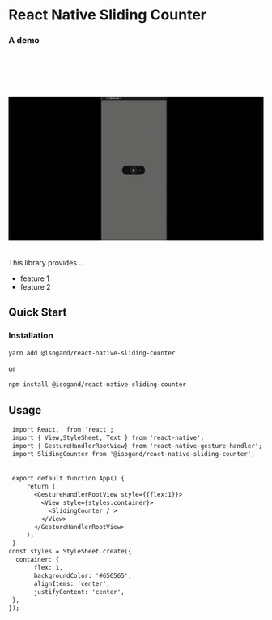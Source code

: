 # React Native Sliding Counter

<!-- ## Introduction -->

<div>
<h3> A demo <h1>
 </br>

![](https://github.com/isogand/react-native-sliding-counter/blob/master/public/image/demo.gif)</div>

This library provides...

* feature 1
* feature 2

## Quick Start

### Installation

```bash
yarn add @isogand/react-native-sliding-counter
```

or 

```bash
npm install @isogand/react-native-sliding-counter
```
 
## Usage

 ```tsx
  import React,  from 'react';
  import { View,StyleSheet, Text } from 'react-native';
  import { GestureHandlerRootView} from 'react-native-gesture-handler';
  import SlidingCounter from '@isogand/react-native-sliding-counter';
  
  
  export default function App() {
      return (
        <GestureHandlerRootView style={{flex:1}}>
          <View style={styles.container}>
            <SlidingCounter / >
          </View>
        </GestureHandlerRootView>
      );
  }
 const styles = StyleSheet.create({
   container: {
        flex: 1,
        backgroundColor: '#656565',
        alignItems: 'center',
        justifyContent: 'center',
  },
});
 ```

